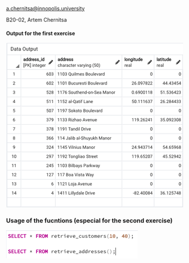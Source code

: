 a.chernitsa@innopolis.university

B20-02, Artem Chernitsa

#### Output for the first exercise
![](ex1.png)

### Usage of the fucntions (especial for the second exercise)
![](usage.png)
